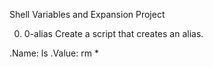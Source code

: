 Shell Variables and Expansion Project

0. 0-alias
Create a script that creates an alias.

.Name: ls
.Value: rm *

